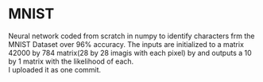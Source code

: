 # MNIST
Neural network coded from scratch in numpy to identify characters frm the MNIST Dataset over 96% accuracy.
The inputs are initialized to a matrix 42000 by 784 matrix(28 by 28 imagis with each pixel) by and outputs a  10 by 1 matrix with the likelihood of each.  
I uploaded it as one commit.
